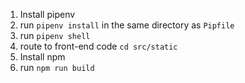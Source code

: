 1. Install pipenv 
2. run ```pipenv install``` in the same directory as ```Pipfile```  
3. run ```pipenv shell```
4. route to front-end code ```cd src/static```
5. Install npm 
6. run ```npm run build ```